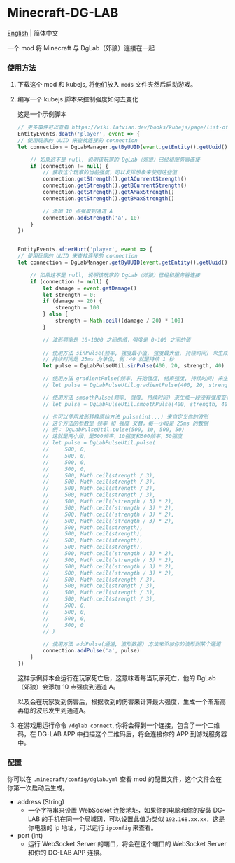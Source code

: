 # Minecraft-DG-LAB

[English](README.md) | 简体中文

一个 mod 将 Minecraft 与 DgLab（郊狼）连接在一起

### 使用方法

1. 下载这个 mod 和 kubejs, 将他们放入 `mods` 文件夹然后启动游戏。
2. 编写一个 kubejs 脚本来控制强度如何去变化

    这是一个示例脚本

    ```javascript
    // 更多事件可以查看 https://wiki.latvian.dev/books/kubejs/page/list-of-events
    EntityEvents.death('player', event => {
    // 使用玩家的 UUID 来查找连接的 connection
    let connection = DgLabManager.getByUUID(event.getEntity().getUuid())

        // 如果这不是 null, 说明该玩家的 DgLab（郊狼）已经和服务器连接
        if (connection != null) {
            // 获取这个玩家的当前强度，可以发挥想象来使用这些值
            connection.getStrength().getACurrentStrength()
            connection.getStrength().getBCurrentStrength()
            connection.getStrength().getAMaxStrength()
            connection.getStrength().getBMaxStrength()
    
            // 添加 10 点强度到通道 A
            connection.addStrength('a', 10)
        }
    })


    EntityEvents.afterHurt('player', event => {
    // 使用玩家的 UUID 来查找连接的 connection
    let connection = DgLabManager.getByUUID(event.getEntity().getUuid())

        // 如果这不是 null, 说明该玩家的 DgLab（郊狼）已经和服务器连接
        if (connection != null) {
            let damage = event.getDamage()
            let strength = 0;
            if (damage >= 20) {
                strength = 100
            } else {
                strength = Math.ceil((damage / 20) * 100)
            }

            // 波形频率是 10-1000 之间的值，强度是 0-100 之间的值
        
            // 使用方法 sinPulse(频率, 强度最小值, 强度最大值, 持续时间) 来生成一段正弦函数波形
            // 持续时间是 25ms 为单位, 例：40 就是持续 1 秒
            let pulse = DgLabPulseUtil.sinPulse(400, 20, strength, 40)

            // 使用方法 gradientPulse(频率, 开始强度, 结束强度, 持续时间) 来生成一段渐变波形
            // let pulse = DgLabPulseUtil.gradientPulse(400, 20, strength, 40)

            // 使用方法 smoothPulse(频率, 强度, 持续时间) 来生成一段没有强度变化的波形
            // let pulse = DgLabPulseUtil.smoothPulse(400, strength, 40)

            // 也可以使用波形转换原始方法 pulse(int...) 来自定义你的波形
            // 这个方法的参数是 频率 和 强度 交替，每一小段是 25ms 的数据
            // 例： DgLabPulseUtil.pulse(500, 10, 500, 50)
            // 这就是两小段，是500频率，10强度和500频率，50强度
            // let pulse = DgLabPulseUtil.pulse(
            //     500, 0,
            //     500, 0,
            //     500, 0,
            //     500, 0,
            //     500, Math.ceil(strength / 3),
            //     500, Math.ceil(strength / 3),
            //     500, Math.ceil(strength / 3),
            //     500, Math.ceil(strength / 3),
            //     500, Math.ceil((strength / 3) * 2),
            //     500, Math.ceil((strength / 3) * 2),
            //     500, Math.ceil((strength / 3) * 2),
            //     500, Math.ceil((strength / 3) * 2),
            //     500, Math.ceil(strength),
            //     500, Math.ceil(strength),
            //     500, Math.ceil(strength),
            //     500, Math.ceil(strength),
            //     500, Math.ceil((strength / 3) * 2),
            //     500, Math.ceil((strength / 3) * 2),
            //     500, Math.ceil((strength / 3) * 2),
            //     500, Math.ceil((strength / 3) * 2),
            //     500, Math.ceil(strength / 3),
            //     500, Math.ceil(strength / 3),
            //     500, Math.ceil(strength / 3),
            //     500, Math.ceil(strength / 3),
            //     500, 0,
            //     500, 0,
            //     500, 0,
            //     500, 0
            // )

            // 使用方法 addPulse(通道, 波形数据) 方法来添加你的波形到某个通道
            connection.addPulse('a', pulse)
        }
    })
    ```

    这样示例脚本会运行在玩家死亡后，这意味着每当玩家死亡，他的 DgLab（郊狼）会添加 10 点强度到通道 A。
    
    以及会在玩家受到伤害后，根据收到的伤害来计算最大强度，生成一个渐渐高再低的波形发生到通道A。

3. 在游戏用运行命令 `/dglab connect`, 你将会得到一个连接，包含了一个二维码，在 DG-LAB APP 中扫描这个二维码后，将会连接你的 APP 到游戏服务器中。

### 配置

你可以在 `.minecraft/config/dglab.yml` 查看 mod 的配置文件，这个文件会在你第一次启动后生成。

- address (String)
  * 一个字符串来设置 WebSocket 连接地址，如果你的电脑和你的安装 DG-LAB 的手机在同一个局域网，可以设置此值为类似 `192.168.xx.xx`，这是你电脑的 ip 地址，可以运行 `ipconfig` 来查看。
- port (int)
  * 运行 WebSocket Server 的端口，将会在这个端口的 WebSocket Server 和你的 DG-LAB APP 连接。

